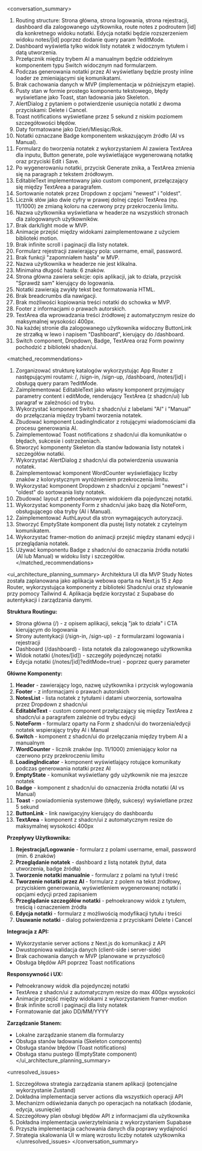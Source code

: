 <conversation_summary>
<decisions>

1. Routing structure: Strona główna, strona logowania, strona rejestracji, dashboard dla zalogowanego użytkownika, route notes z podroutem [id] dla konkretnego widoku notatki. Edycja notatki będzie rozszerzeniem widoku notes/[id] poprzez dodanie query param ?editMode.
2. Dashboard wyświetla tylko widok listy notatek z widocznym tytułem i datą utworzenia.
3. Przełącznik między trybem AI a manualnym będzie oddzielnym komponentem typu Switch widocznym nad formularzem.
4. Podczas generowania notatki przez AI wyświetlany będzie prosty inline loader ze zmieniającymi się komunikatami.
5. Brak cachowania danych w MVP (implementacja w późniejszym etapie).
6. Pusty stan w formie prostego komponentu tekstowego, błędy wyświetlane jako Toast, stan ładowania jako Skeleton.
7. AlertDialog z pytaniem o potwierdzenie usunięcia notatki z dwoma przyciskami: Delete i Cancel.
8. Toast notifications wyświetlane przez 5 sekund z niskim poziomem szczegółowości błędów.
9. Daty formatowane jako Dzień/Miesiąc/Rok.
10. Notatki oznaczane Badge komponentem wskazującym źródło (AI vs Manual).
11. Formularz do tworzenia notatek z wykorzystaniem AI zawiera TextArea dla inputu, Button generate, pole wyświetlające wygenerowaną notatkę oraz przyciski Edit i Save.
12. Po wygenerowaniu notatki, przycisk Generate znika, a TextArea zmienia się na paragraph z tekstem źródłowym.
13. EditableText implementowany jako custom component, przełączający się między TextArea a paragrafem.
14. Sortowanie notatek przez Dropdown z opcjami "newest" i "oldest".
15. Licznik słów jako dwie cyfry w prawej dolnej części TextArea (np. 11/1000) ze zmianą koloru na czerwony przy przekroczeniu limitu.
16. Nazwa użytkownika wyświetlana w headerze na wszystkich stronach dla zalogowanych użytkowników.
17. Brak dark/light mode w MVP.
18. Animacje przejść między widokami zaimplementowane z użyciem biblioteki motion.
19. Brak infinite scroll i paginacji dla listy notatek.
20. Formularz rejestracji zawierający pola: username, email, password.
21. Brak funkcji "zapomniałem hasła" w MVP.
22. Nazwa użytkownika w headerze nie jest klikalna.
23. Minimalna długość hasła: 6 znaków.
24. Strona główna zawiera sekcje: opis aplikacji, jak to działa, przycisk "Sprawdź sam" kierujący do logowania.
25. Notatki zawierają zwykły tekst bez formatowania HTML.
26. Brak breadcrumbs dla nawigacji.
27. Brak możliwości kopiowania treści notatki do schowka w MVP.
28. Footer z informacjami o prawach autorskich.
29. TextArea dla wprowadzania treści źródłowej z automatycznym resize do maksymalnej wysokości 400px.
30. Na każdej stronie dla zalogowanego użytkownika widoczny ButtonLink ze strzałką w lewo i napisem "Dashboard", kierujący do /dashboard.
31. Switch component, Dropdown, Badge, TextArea oraz Form powinny pochodzić z biblioteki shadcn/ui.
    </decisions>

<matched_recommendations>

1. Zorganizować strukturę katalogów wykorzystując App Router z następującymi routami: /, /sign-in, /sign-up, /dashboard, /notes/[id] i obsługą query param ?editMode.
2. Zaimplementować EditableText jako własny komponent przyjmujący parametry content i editMode, renderujący TextArea (z shadcn/ui) lub paragraf w zależności od trybu.
3. Wykorzystać komponent Switch z shadcn/ui z labelami "AI" i "Manual" do przełączania między trybami tworzenia notatek.
4. Zbudować komponent LoadingIndicator z rotującymi wiadomościami dla procesu generowania AI.
5. Zaimplementować Toast notifications z shadcn/ui dla komunikatów o błędach, sukcesie i ostrzeżeniach.
6. Stworzyć komponenty Skeleton dla stanów ładowania listy notatek i szczegółów notatki.
7. Wykorzystać AlertDialog z shadcn/ui dla potwierdzenia usuwania notatek.
8. Zaimplementować komponent WordCounter wyświetlający liczby znaków z kolorystycznym wyróżnieniem przekroczenia limitu.
9. Wykorzystać komponent Dropdown z shadcn/ui z opcjami "newest" i "oldest" do sortowania listy notatek.
10. Zbudować layout z pełnoekranowym widokiem dla pojedynczej notatki.
11. Wykorzystać komponenty Form z shadcn/ui jako bazę dla NoteForm, obsługującego oba tryby (AI i Manual).
12. Zaimplementować AuthLayout dla stron wymagających autoryzacji.
13. Stworzyć EmptyState komponent dla pustej listy notatek z czytelnym komunikatem.
14. Wykorzystać framer-motion do animacji przejść między stanami edycji i przeglądania notatek.
15. Używać komponentu Badge z shadcn/ui do oznaczania źródła notatki (AI lub Manual) w widoku listy i szczegółów.
    </matched_recommendations>

<ui_architecture_planning_summary>
Architektura UI dla MVP Study Notes została zaplanowana jako aplikacja webowa oparta na Next.js 15 z App Router, wykorzystująca komponenty z biblioteki Shadcn/ui oraz stylowanie przy pomocy Tailwind 4. Aplikacja będzie korzystać z Supabase do autentykacji i zarządzania danymi.

**Struktura Routingu:**

- Strona główna (/) - z opisem aplikacji, sekcją "jak to działa" i CTA kierującym do logowania
- Strony autentykacji (/sign-in, /sign-up) - z formularzami logowania i rejestracji
- Dashboard (/dashboard) - lista notatek dla zalogowanego użytkownika
- Widok notatki (/notes/[id]) - szczegóły pojedynczej notatki
- Edycja notatki (/notes/[id]?editMode=true) - poprzez query parameter

**Główne Komponenty:**

1. **Header** - zawierający logo, nazwę użytkownika i przycisk wylogowania
2. **Footer** - z informacjami o prawach autorskich
3. **NotesList** - lista notatek z tytułami i datami utworzenia, sortowalna przez Dropdown z shadcn/ui
4. **EditableText** - custom component przełączający się między TextArea z shadcn/ui a paragrafem zależnie od trybu edycji
5. **NoteForm** - formularz oparty na Form z shadcn/ui do tworzenia/edycji notatek wspierający tryby AI i Manual
6. **Switch** - komponent z shadcn/ui do przełączania między trybem AI a manualnym
7. **WordCounter** - licznik znaków (np. 11/1000) zmieniający kolor na czerwono przy przekroczeniu limitu
8. **LoadingIndicator** - komponent wyświetlający rotujące komunikaty podczas generowania notatki przez AI
9. **EmptyState** - komunikat wyświetlany gdy użytkownik nie ma jeszcze notatek
10. **Badge** - komponent z shadcn/ui do oznaczenia źródła notatki (AI vs Manual)
11. **Toast** - powiadomienia systemowe (błędy, sukcesy) wyświetlane przez 5 sekund
12. **ButtonLink** - link nawigacyjny kierujący do dashboardu
13. **TextArea** - komponent z shadcn/ui z automatycznym resize do maksymalnej wysokości 400px

**Przepływy Użytkownika:**

1. **Rejestracja/Logowanie** - formularz z polami username, email, password (min. 6 znaków)
2. **Przeglądanie notatek** - dashboard z listą notatek (tytuł, data utworzenia, badge źródła)
3. **Tworzenie notatki manualnie** - formularz z polami na tytuł i treść
4. **Tworzenie notatki przez AI** - formularz z polem na tekst źródłowy, przyciskiem generowania, wyświetleniem wygenerowanej notatki i opcjami edycji przed zapisaniem
5. **Przeglądanie szczegółów notatki** - pełnoekranowy widok z tytułem, treścią i oznaczeniem źródła
6. **Edycja notatki** - formularz z możliwością modyfikacji tytułu i treści
7. **Usuwanie notatki** - dialog potwierdzenia z przyciskami Delete i Cancel

**Integracja z API:**

- Wykorzystanie server actions z Next.js do komunikacji z API
- Dwustopniowa walidacja danych (client-side i server-side)
- Brak cachowania danych w MVP (planowane w przyszłości)
- Obsługa błędów API poprzez Toast notifications

**Responsywność i UX:**

- Pełnoekranowy widok dla pojedynczej notatki
- TextArea z shadcn/ui z automatycznym resize do max 400px wysokości
- Animacje przejść między widokami z wykorzystaniem framer-motion
- Brak infinite scroll i paginacji dla listy notatek
- Formatowanie dat jako DD/MM/YYYY

**Zarządzanie Stanem:**

- Lokalne zarządzanie stanem dla formularzy
- Obsługa stanów ładowania (Skeleton components)
- Obsługa stanów błędów (Toast notifications)
- Obsługa stanu pustego (EmptyState component)
  </ui_architecture_planning_summary>

<unresolved_issues>

1. Szczegółowa strategia zarządzania stanem aplikacji (potencjalne wykorzystanie Zustand)
2. Dokładna implementacja server actions dla wszystkich operacji API
3. Mechanizm odświeżania danych po operacjach na notatkach (dodanie, edycja, usunięcie)
4. Szczegółowy plan obsługi błędów API z informacjami dla użytkownika
5. Dokładna implementacja uwierzytelniania z wykorzystaniem Supabase
6. Przyszła implementacja cachowania danych dla poprawy wydajności
7. Strategia skalowania UI w miarę wzrostu liczby notatek użytkownika
   </unresolved_issues>
   </conversation_summary>

